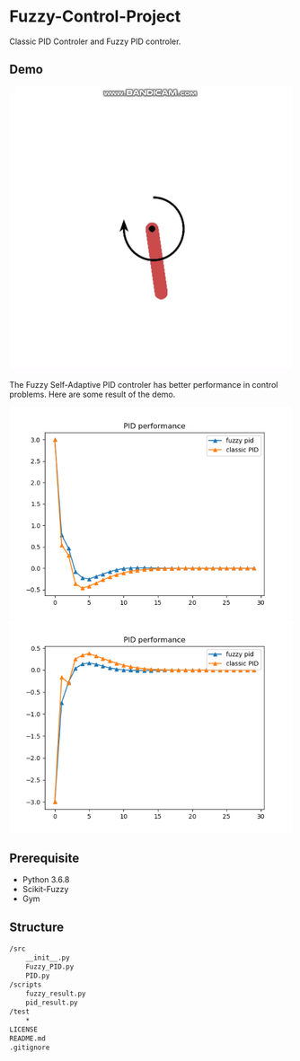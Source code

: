 # Fuzzy-Control-Project

Classic PID Controler and Fuzzy PID controler.

## Demo

![Demo](demo.gif)

The Fuzzy Self-Adaptive PID controler has better performance in control problems. Here are some result of the demo.

![result](./result/compare3.png)
![result2](./result/compare4.png)

## Prerequisite

* Python 3.6.8
* Scikit-Fuzzy
* Gym

## Structure

```
/src
    __init__.py
    Fuzzy_PID.py
    PID.py
/scripts
    fuzzy_result.py
    pid_result.py
/test
    *
LICENSE
README.md
.gitignore
```